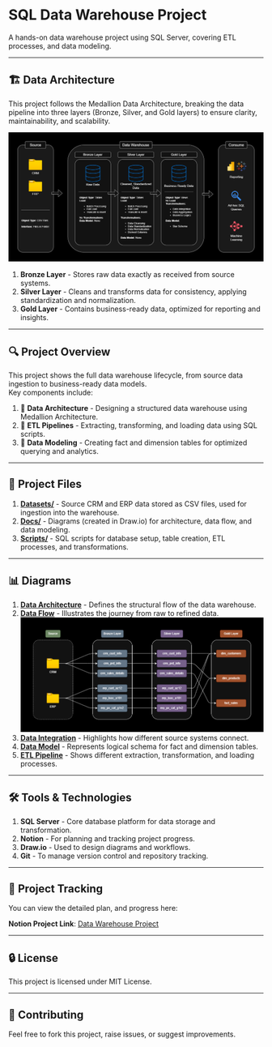# SQL Data Warehouse Project
A hands-on data warehouse project using SQL Server, covering ETL processes, and data modeling.

---

## 🏗️ Data Architecture
This project follows the Medallion Data Architecture, breaking the data pipeline into three layers (Bronze, Silver, and Gold layers) to ensure clarity, maintainability, and scalability.

![data architecture](https://github.com/k178412/sql-data-warehouse-project/blob/main/docs/data%20architecture.png)

1. **Bronze Layer** - Stores raw data exactly as received from source systems.
2. **Silver Layer** - Cleans and transforms data for consistency, applying standardization and normalization.
3. **Gold Layer** - Contains business-ready data, optimized for reporting and insights.

---

## 🔍 Project Overview
This project shows the full data warehouse lifecycle, from source data ingestion to business-ready data models.  
Key components include:

1. 🧱 **Data Architecture** - Designing a structured data warehouse using Medallion Architecture.
2. 🔄 **ETL Pipelines** - Extracting, transforming, and loading data using SQL scripts.
3. 🧮 **Data Modeling** - Creating fact and dimension tables for optimized querying and analytics.

---

## 📂 Project Files

1. [**Datasets/**](https://github.com/k178412/sql-data-warehouse-project/tree/main/datasets) - Source CRM and ERP data stored as CSV files, used for ingestion into the warehouse.
2. [**Docs/**](https://github.com/k178412/sql-data-warehouse-project/tree/main/docs) - Diagrams (created in Draw.io) for architecture, data flow, and data modeling.
3. [**Scripts/**](https://github.com/k178412/sql-data-warehouse-project/tree/main/scripts) - SQL scripts for database setup, table creation, ETL processes, and transformations.

---

## 📊 Diagrams

1. [**Data Architecture**](https://github.com/k178412/sql-data-warehouse-project/blob/main/docs/data%20architecture.png) - Defines the structural flow of the data warehouse.
2. [**Data Flow**](https://github.com/k178412/sql-data-warehouse-project/blob/main/docs/data%20flow.png) - Illustrates the journey from raw to refined data.
   ![](https://github.com/k178412/sql-data-warehouse-project/blob/main/docs/data%20flow.png)
4. [**Data Integration**](https://github.com/k178412/sql-data-warehouse-project/blob/main/docs/data%20integration.png) - Highlights how different source systems connect.
5. [**Data Model**](https://github.com/k178412/sql-data-warehouse-project/blob/main/docs/data%20model.png) - Represents logical schema for fact and dimension tables.
6. [**ETL Pipeline**](https://github.com/k178412/sql-data-warehouse-project/blob/main/docs/etl.png) - Shows different extraction, transformation, and loading processes.

---

## 🛠️ Tools & Technologies

1. **SQL Server** - Core database platform for data storage and transformation.
2. **Notion** - For planning and tracking project progress.
3. **Draw.io** - Used to design diagrams and workflows.
4. **Git** - To manage version control and repository tracking.

---

## 📌 Project Tracking

You can view the detailed plan, and progress here:

**Notion Project Link**: [Data Warehouse Project](https://glimmer-ricotta-2b2.notion.site/Data-Warehouse-Project-1ee49f37ed3480e1812dc7b441fb2b11?pvs=4)

---

## 🔒 License
This project is licensed under MIT License.

---

## 🤝 Contributing
Feel free to fork this project, raise issues, or suggest improvements.

